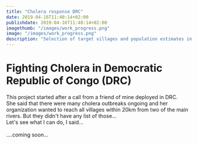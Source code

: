 ```yaml
---
title: "Cholera response DRC"
date: 2019-04-16T11:40:14+02:00
publishdate: 2019-04-16T11:40:14+02:00
imagethumb: "/images/work_progress.png"
image: "/images/work_progress.png"
description: "Selection of target villages and population estimates in Democratic Republic of Congo using RStudio (Coming soon..)"
---
```



# Fighting Cholera in Democratic Republic of Congo (DRC)
<p></p>
<p> This project started after a call from a friend of mine deployed in DRC.<br>  
She said that there were many cholera outbreaks ongoing and her organization wanted to reach all villages within 20km from two of the main rivers. But they didn't have any list of those...<br>
Let's see what I can do, I said...
<br>
<br>
....coming soon...

</p>
    

